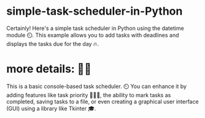 # simple-task-scheduler-in-Python
Certainly! Here's a simple task scheduler in Python using the datetime module ⏲️. This example allows you to add tasks with deadlines and displays the tasks due for the day 🔥. 

# more details: 🕵️‍♂️ 
This is a basic console-based task scheduler. ⏲️ You can enhance it by adding features like task priority 👨🏼‍🎓, the ability to mark tasks as completed, saving tasks to a file, or even creating a graphical user interface (GUI) using a library like Tkinter 🎓.
